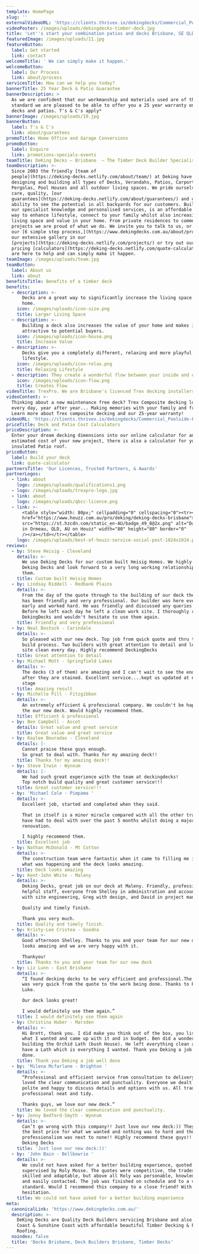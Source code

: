 ```yaml
---
template: HomePage
slug: ''
externalVideoURL: 'https://clients.thrivex.io/dekingdecks/Commercial_Poolside.mp4'
videoPoster: /images/uploads/dekingdecks-timber-deck.jpg
title: 'Let''s start your combination patios and decks Brisbane, SE QLD'
featuredImage: /images/uploads/11.jpg
featureButton:
  label: Get started
  link: contact
welcomeTitle: ' We can simply make it happen.'
welcomeButton:
  label: Our Process
  link: about/process
servicesTitle: How can we help you today?
bannerTitle: 25 Year Deck & Patio Guarantee
bannerDescription: >
  As we are confident that our workmanship and materials used are of the highest
  standard we are pleased to be able to offer you a 25 year warranty on our
  decks and patios. T's & C's apply*
bannerImage: /images/uploads/10.jpg
bannerButton:
  label: T's & C's
  link: about/guarantees
promoTitle: Home Office and Garage Conversions
promoButton:
  label: Enquire
  link: promotions-specials-events
teamTitle: DeKing Decks – Brisbane  – The Timber Deck Builder Specialists
teamDescription: >-
  Since 2003 the friendly [team of
  people](https://deking-decks.netlify.com/about/team/) at Deking have been
  designing and building all types of Decks, Verandahs, Patios, Carports,
  Pergolas, Pool Houses and all outdoor living spaces. We pride ourselves on our
  care, quality, [our
  guarantees](https://deking-decks.netlify.com/about/guarantees/) and our
  ability to see the potential in all backyards for our customers. Building on
  our specialist knowledge and personalised services, is an affordable and easy
  way to enhance lifestyle, connect to your family whilst also increasing both
  living space and value in your home. From private residences to commercial
  projects we are proud of what we do. We invite you to talk to us, or check out
  our [6 simple step process,](https://www.dekingdecks.com.au/about/process/)
  our extensive gallery in our
  [projects](https://deking-decks.netlify.com/projects/) or try out our online
  pricing [calculators](https://deking-decks.netlify.com/quote-calculator/). We
  are here to help and can simply make it happen.
teamImage: /images/uploads/team.jpg
teamButton:
  label: About us
  link: about
benefitsTitle: Benefits of a timber deck
benefits:
  - description: >-
      Decks are a great way to significantly increase the living space of your
      home.
    icon: /images/uploads/icon-size.png
    title: Larger Living Space
  - description: >-
      Building a deck also increases the value of your home and makes it more
      attractive to potential buyers.
    icon: /images/uploads/icon-house.png
    title: Increase Value
  - description: >-
      Decks give you a completely different, relaxing and more playful home
      lifestyle.
    icon: /images/uploads/icon-relax.png
    title: Relaxing Lifestyle
  - description: They create a wonderful flow between your inside and outside spaces.
    icon: /images/uploads/icon-flow.png
    title: Creates Flow
videoTitle: TrexPro. We are Brisbane's licenced Trex decking installers
videoContent: >-
  Thinking about a new maintenance free deck? Trex Composite decking looks great
  every day, year after year... Making memories with your family and friends.
  Learn more about Trex composite decking and our 25-year warranty!
videoURL: 'https://clients.thrivex.io/dekingdecks/Commercial_Poolside-Full.mp4'
priceTitle: Deck and Patio Cost Calculators
priceDescription: >-
  Enter your dream decking dimensions into our online calculator for an
  estimated cost of your new project, there is also a calculator for your
  insulated Patio roof.
priceButton:
  label: Build your deck
  link: quote-calculator
partnersTitle: 'Our Licences, Trusted Partners, & Awards'
partnerLogos:
  - link: about
    logo: /images/uploads/qualifications1.png
  - logo: /images/uploads/trexpro-logo.jpg
  - link: about
    logo: /images/uploads/qbcc-licence.png
  - link: >-
      <table style="width: 80px;" cellpadding="0" cellspacing="0"><tr><td><a
      href="https://www.houzz.com.au/pro/deking/deking-decks-brisbane"><img
      src="https://st.hzcdn.com/static_en-AU/badge_49_8@2x.png" alt="David Rider
      in Ormeau, QLD, AU on Houzz" width="80" height="80" border="0"
      /></a></td></tr></table>
    logo: /images/uploads/best-of-houzz-service-social-post-1024x1024.png
reviews:
  - by: Steve Heisig - Cleveland
    details: >-
      We use Deking Decks for our custom built Heisig Homes. We highly recommend
      Deking Decks and look forward to a very long working relationship with
      them.
    title: Custom built Heisig Homes
  - by: Lindsay Riddell - Redbank Plains
    details: >-
      From the day of the quote through to the building of our deck the service
      has been friendly and very professional. Our builder was here every day
      early and worked hard. He was friendly and discussed any queries I had.
      Before he left each day he left a clean work site. I thoroughly recommend
      DekingDecks and wouldn't hesitate to use them again.
    title: Friendly and very professional
  - by: Neal Bostock - Carindale
    details: >-
      So pleased with our new deck. Top job from quick quote and thru the whole
      build process. Two builders with great attention to detail and left th3
      site clean every day. Highly recommend DeckingDecks
    title: Great attention to detail
  - by: Michael Mott - Springfield Lakes
    details: >-
      The decks (3 of them) are amazing and I can't wait to see the end result
      after they are stained. Excellent service....kept us updated at every
      stage
    title: Amazing result
  - by: Michelle Pill - Fitzgibbon
    details: >-
      An extremely efficient & professional company. We couldn't be happy with
      the our new deck. Would highly recommend them.
    title: Efficient & professional
  - by: Ben Campbell - Ascot
    details: Great value and great service
    title: Great value and great service
  - by: Kaylee Bouradas - Cleveland
    details: |-
      Cannot praise these guys enough.
      So great to deal with. Thanks for my amazing deck!!
    title: Thanks for my amazing deck!!
  - by: Steve Irwin - Wynnum
    details: |-
      We had such great experience with the team at deckingdecks!
      Top notch build quality and great customer service!!!
    title: Great customer service!!!
  - by: 'Michael Cole - Pimpama '
    details: >-
      Excellent job, started and completed when they said.

      That in itself is a minor miracle compared with all the other trades I
      have had to deal with over the past 5 months whilst doing a major house
      renovation.

      I highly recommend them.
    title: Excellent job
  - by: Nathan McDonald - Mt Cotton
    details: >-
      The construction team were fantastic when it came to filling me in with
      what was happening and the deck looks amazing.
    title: Deck looks amazing
  - by: Kent-John White - Maleny
    details: >-
      Deking Decks, great job on our deck at Maleny. Friendly, professional, and
      helpful staff, everyone from Shelley in administration and accounts, Roly
      with site engineering, Greg with design, and David in project management.

      Quality and timely finish.

      Thank you very much.
    title: Quality and timely finish.
  - by: Kristy-Lee Cristea - Goodna
    details: >-
      Good afternoon Shelley. Thanks to you and your team for our new deck, it
      looks amazing and we are very happy with it.  

      Thankyou!
    title: Thanks to you and your team for our new deck
  - by: Liz Lunn - East Brisbane
    details: >-
      “I found decking decks to be very efficient and professional.The process
      was very quick from the quote to the work being done. Thanks to Roly and
      Luke.

      Our deck looks great!

      I would definitely use them again.”
    title: I would definitely use them again
  - by: Christina Huber - Marsden
    details: >-
      Hi Brett, thank you. I did make you think out of the box, you listened to
      what I wanted and came up with it and in budget. Ben did a wonderful job
      building the Orchid Lath (bush House). He left everything clean and now I
      have a Lath which is everything I wanted. Thank you Deking a job well
      done.
    title: Thank you Deking a job well done
  - by: 'Milena Mcfarlane - Brighton '
    details: >-
      “Professional and efficient service from consultation to delivery. We
      loved the clear communication and punctuality. Everyone we dealt with was
      polite and happy to discuss details and options with us. All trades were
      professional neat and tidy.

      Thanks guys, we love our new deck.”
    title: We loved the clear communication and punctuality.
  - by: Jenny Bedford-Smyth - Wynnum
    details: >-
      Can’t go wrong with this company!! Just love our new deck:)) They gave us
      the best price for what we wanted and nothing was to hard and there
      professionalism was next to none!! Highly recommend these guys!! Thanks
      Deking Decks
    title: 'Just love our new deck:))'
  - by: 'John Bain - Bellbowrie '
    details: >-
      We could not have asked for a better building experience, quoted and
      supervised by Roly Mosse. The quotes were competitive, the tradesmen
      skilled and adaptable, but above all Roly was personable, knowledgeable,
      and easily contacted. The job was finished on schedule and to a very high
      standard. Would I recommend this company to a close friend? With no
      hesitation.
    title: We could not have asked for a better building experience
meta:
  canonicalLink: 'https://www.dekingdecks.com.au/'
  description: >-
    DeKing Decks are Quality Deck Builders servicing Brisbane and also the Gold
    Coast & Sunshine Coast with affordable beautiful Timber Decking & Patio
    Roofing.
  noindex: false
  title: 'Decks Brisbane, Deck Builders Brisbane, Timber Decks'
---
```


